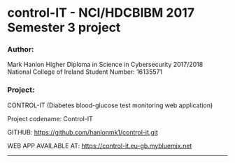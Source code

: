 # control-IT - NCI/HDCBIBM 2017 Semester 3 project #

### Author: ###
Mark Hanlon
Higher Diploma in Science in Cybersecurity 2017/2018
National College of Ireland
Student Number: 16135571

### Project: ###
CONTROL-IT
(Diabetes blood-glucose test monitoring web application)

Project codename: Control-IT

GITHUB:
https://github.com/hanlonmk1/control-it.git

WEB APP AVAILABLE AT:
https://control-it.eu-gb.mybluemix.net

-------------------------------------------------------------












